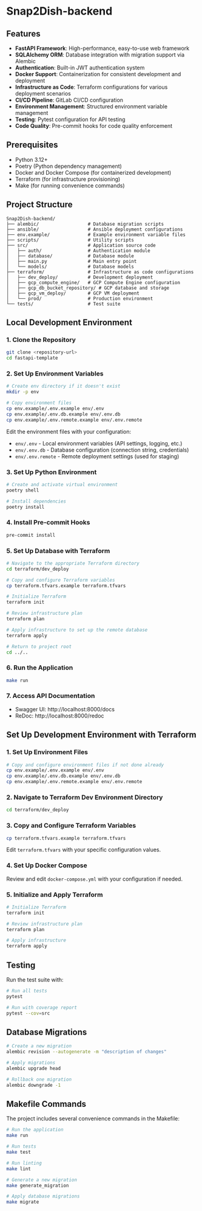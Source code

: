 # Snap2Dish-backend



## Features

- **FastAPI Framework**: High-performance, easy-to-use web framework
- **SQLAlchemy ORM**: Database integration with migration support via Alembic
- **Authentication**: Built-in JWT authentication system
- **Docker Support**: Containerization for consistent development and deployment
- **Infrastructure as Code**: Terraform configurations for various deployment scenarios
- **CI/CD Pipeline**: GitLab CI/CD configuration
- **Environment Management**: Structured environment variable management
- **Testing**: Pytest configuration for API testing
- **Code Quality**: Pre-commit hooks for code quality enforcement

## Prerequisites

- Python 3.12+
- Poetry (Python dependency management)
- Docker and Docker Compose (for containerized development)
- Terraform (for infrastructure provisioning)
- Make (for running convenience commands)

## Project Structure

```
Snap2Dish-backend/
├── alembic/                  # Database migration scripts
├── ansible/                  # Ansible deployment configurations
├── env.example/              # Example environment variable files
├── scripts/                  # Utility scripts
├── src/                      # Application source code
│   ├── auth/                 # Authentication module
│   ├── database/             # Database module
│   ├── main.py               # Main entry point
│   └── models/               # Database models
├── terraform/                # Infrastructure as code configurations
│   ├── dev_deploy/           # Development deployment
│   ├── gcp_compute_engine/   # GCP Compute Engine configuration
│   ├── gcp_db_bucket_repository/ # GCP database and storage
│   ├── gcp_vm_deploy/        # GCP VM deployment
│   └── prod/                 # Production environment
└── tests/                    # Test suite
```

## Local Development Environment

### 1. Clone the Repository

```bash
git clone <repository-url>
cd fastapi-template
```

### 2. Set Up Environment Variables

```bash
# Create env directory if it doesn't exist
mkdir -p env

# Copy environment files
cp env.example/.env.example env/.env
cp env.example/.env.db.example env/.env.db
cp env.example/.env.remote.example env/.env.remote
```

Edit the environment files with your configuration:
- `env/.env` - Local environment variables (API settings, logging, etc.)
- `env/.env.db` - Database configuration (connection string, credentials)
- `env/.env.remote` - Remote deployment settings (used for staging)

### 3. Set Up Python Environment

```bash
# Create and activate virtual environment
poetry shell

# Install dependencies
poetry install
```

### 4. Install Pre-commit Hooks

```bash
pre-commit install
```

### 5. Set Up Database with Terraform

```bash
# Navigate to the appropriate Terraform directory
cd terraform/dev_deploy

# Copy and configure Terraform variables
cp terraform.tfvars.example terraform.tfvars

# Initialize Terraform
terraform init

# Review infrastructure plan
terraform plan

# Apply infrastructure to set up the remote database
terraform apply

# Return to project root
cd ../..
```

### 6. Run the Application

```bash
make run
```

### 7. Access API Documentation

- Swagger UI: http://localhost:8000/docs
- ReDoc: http://localhost:8000/redoc


## Set Up Development Environment with Terraform

### 1. Set Up Environment Files

```bash
# Copy and configure environment files if not done already
cp env.example/.env.example env/.env
cp env.example/.env.db.example env/.env.db
cp env.example/.env.remote.example env/.env.remote
```

### 2. Navigate to Terraform Dev Environment Directory

```bash
cd terraform/dev_deploy
```

### 3. Copy and Configure Terraform Variables

```bash
cp terraform.tfvars.example terraform.tfvars
```

Edit `terraform.tfvars` with your specific configuration values.

### 4. Set Up Docker Compose

Review and edit `docker-compose.yml` with your configuration if needed.

### 5. Initialize and Apply Terraform

```bash
# Initialize Terraform
terraform init

# Review infrastructure plan
terraform plan

# Apply infrastructure
terraform apply
```

## Testing

Run the test suite with:

```bash
# Run all tests
pytest

# Run with coverage report
pytest --cov=src
```

## Database Migrations

```bash
# Create a new migration
alembic revision --autogenerate -m "description of changes"

# Apply migrations
alembic upgrade head

# Rollback one migration
alembic downgrade -1
```

## Makefile Commands

The project includes several convenience commands in the Makefile:

```bash
# Run the application
make run

# Run tests
make test

# Run linting
make lint

# Generate a new migration
make generate_migration

# Apply database migrations
make migrate
```
